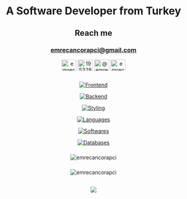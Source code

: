 <div align="center">

# A Software Developer from Turkey

## Reach me

### [emrecancorapci@gmail.com](mailto:emrecancorapci@gmail.com)

<p>
<a href="https://linkedin.com/in/emrecancorapci" target="blank"><img align="center" src="https://raw.githubusercontent.com/rahuldkjain/github-profile-readme-generator/master/src/images/icons/Social/linked-in-alt.svg" alt="emrecancorapci" height="30" width="40" /></a>  
<a href="https://stackoverflow.com/users/19532885" target="blank"><img align="center" src="https://raw.githubusercontent.com/rahuldkjain/github-profile-readme-generator/master/src/images/icons/Social/stack-overflow.svg" alt="19532885" height="30" width="40" /></a>  
<a href="https://medium.com/@emrecancorapci" target="blank"><img align="center" src="https://raw.githubusercontent.com/rahuldkjain/github-profile-readme-generator/master/src/images/icons/Social/medium.svg" alt="@emrecancorapci" height="30" width="40" /></a>  
<a href="https://www.hackerrank.com/emrecancorapci" target="blank"><img align="center" src="https://raw.githubusercontent.com/rahuldkjain/github-profile-readme-generator/master/src/images/icons/Social/hackerrank.svg" alt="emrecancorapci" height="30" width="40" /></a> 
</p>

##

[![Frontend](https://skillicons.dev/icons?i=astro,react,svelte,nextjs)](https://github.com/emrecancorapci)

[![Backend](https://skillicons.dev/icons?i=dotnet,nodejs,express,firebase)](https://github.com/emrecancorapci)

[![Styling](https://skillicons.dev/icons?i=html,css,bootstrap,sass,styledcomponents,tailwind)](https://github.com/emrecancorapci)

[![Languages](https://skillicons.dev/icons?i=cs,cpp,js,ts,rust,python)](https://github.com/emrecancorapci)

[![Softwares](https://skillicons.dev/icons?i=vscode,visualstudio,postman,figma,ps)](https://github.com/emrecancorapci)

[![Databases](https://skillicons.dev/icons?i=postgres,mongodb)](https://github.com/emrecancorapci)

###

<img align="center" src="https://readme-stats.jonas-bernard.dev/api?username=emrecancorapci&show_icons=true&theme=dark&locale=en&include_all_commits=true" alt="emrecancorapci" />

###

<img align="center" src="https://readme-stats.jonas-bernard.dev/api/top-langs?username=emrecancorapci&show_icons=true&theme=dark&locale=en&langs_count=7" alt="emrecancorapci" />

##

![](https://spotify-recently-played-readme.vercel.app/api?user=trknell)

</div>
